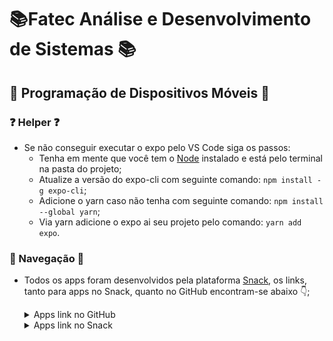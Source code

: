 # 📚Fatec Análise e Desenvolvimento de Sistemas 📚

## **📱 Programação de Dispositivos Móveis 📱**

### **❓ Helper ❓**

- Se não conseguir executar o expo pelo VS Code siga os passos:
  - Tenha em mente que você tem o [Node](https://nodejs.org/en/) instalado e está pelo terminal na pasta do projeto;  
  - Atualize a versão do expo-cli com seguinte comando: `npm install -g expo-cli`;
  - Adicione o yarn caso não tenha com seguinte comando: `npm install --global yarn`;
  - Via yarn adicione o expo ai seu projeto pelo comando: `yarn add expo`.

### **🚢 Navegação 🚢**

- Todos os apps foram desenvolvidos pela plataforma [Snack](https://snack.expo.dev/), os links, tanto para apps no Snack, quanto no GitHub encontram-se abaixo 👇;

  <details>
  <summary> Apps link no GitHub </summary>

  - [App 01 - Meu Perfil](/ProgDispMoveis/ExerciciosP1/aula04-app01);
  - [App 02 - Contador de Pessoas presentes na Loja](/ProgDispMoveis/ExerciciosP1/aula05-app02);
  - [App 03 - Multiplicação de 2 números](/ProgDispMoveis/ExerciciosP1/aula05-app03);
  - [App 04 - Alcool ou Gasolina](/ProgDispMoveis/ExerciciosP1/aula06-app04);
  - [App 05 - Cálculo do IMC](/ProgDispMoveis/ExerciciosP1/aula06-app05);
  - [App 06 - Jogo do número aleatório](/ProgDispMoveis/ExerciciosP1/aula06-app06);
  - [App 07 - Formulário de abertura de conta bancária](/ProgDispMoveis/ExerciciosP1/aula07-app07);
  - [App 08 - Anúncios para venda de produtos](/ProgDispMoveis/ExerciciosP1/aula07-app08);
  - [App 09 - Vagas de emprego de TI](/ProgDispMoveis/ExerciciosP1/aula07-app09);
  - [App 10 - Conversor de Moedas](/ProgDispMoveis/ExerciciosP1/aula07-app10);
  </details>

  <details>
  <summary> Apps link no Snack </summary>

  - [App 01 - Meu Perfil](https://snack.expo.dev/@luizmiguelsr/aula04-app01);
  - [App 02 - Contador de Pessoas presentes na Loja](https://snack.expo.dev/@luizmiguelsr/aula05-app02);
  - [App 03 - Multiplicação de 2 números](https://snack.expo.dev/@luizmiguelsr/aula05-app03);
  - [App 04 - Alcool ou Gasolina](https://snack.expo.dev/@luizmiguelsr/aula06-app04);
  - [App 05 - Cálculo do IMC](https://snack.expo.dev/@luizmiguelsr/aula06-app05);
  - [App 06 - Jogo do número aleatório](https://snack.expo.dev/@luizmiguelsr/aula06-app06);
  - [App 07 - Formulário de abertura de conta bancária](https://snack.expo.dev/@luizmiguelsr/aula07-app07);
  - [App 08 - Anúncios para venda de produtos](https://snack.expo.dev/@luizmiguelsr/aula07-app08);
  - [App 09 - Vagas de emprego de TI](https://snack.expo.dev/@luizmiguelsr/aula07-app09);
  - [App 10 - Conversor de Moedas](https://snack.expo.dev/@luizmiguelsr/aula07-app10);
  </details>
